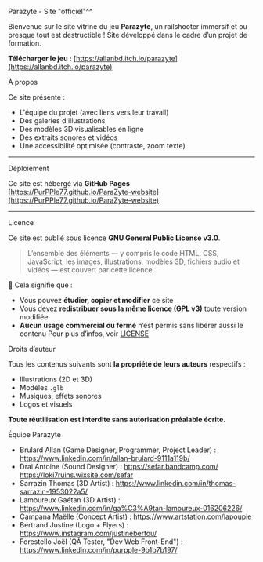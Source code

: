 Parazyte - Site "officiel"^^

Bienvenue sur le site vitrine du jeu **Parazyte**, un railshooter immersif et ou presque tout est destructible !
Site développé dans le cadre d’un projet de formation.

**Télécharger le jeu :** [https://allanbd.itch.io/parazyte](https://allanbd.itch.io/parazyte)

À propos

Ce site présente :
- L'équipe du projet (avec liens vers leur travail)
- Des galeries d'illustrations
- Des modèles 3D visualisables en ligne
- Des extraits sonores et vidéos
- Une accessibilité optimisée (contraste, zoom texte)

---

Déploiement

Ce site est hébergé via **GitHub Pages**  
[https://PurPPle77.github.io/ParaZyte-website](https://PurPPle77.github.io/ParaZyte-website)

---

Licence

Ce site est publié sous licence **GNU General Public License v3.0**.

> L’ensemble des éléments — y compris le code HTML, CSS, JavaScript, les images, illustrations, modèles 3D, fichiers audio et vidéos — est couvert par cette licence.

📢 Cela signifie que :
- Vous pouvez **étudier, copier et modifier** ce site
- Vous devez **redistribuer sous la même licence (GPL v3)** toute version modifiée
- **Aucun usage commercial ou fermé** n’est permis sans libérer aussi le contenu
Pour plus d’infos, voir [LICENSE](LICENSE)



Droits d’auteur

Tous les contenus suivants sont **la propriété de leurs auteurs** respectifs :
- Illustrations (2D et 3D)
- Modèles `.glb`
- Musiques, effets sonores
- Logos et visuels

**Toute réutilisation est interdite sans autorisation préalable écrite.**


 Équipe Parazyte

- Brulard Allan (Game Designer, Programmer, Project Leader) : https://www.linkedin.com/in/allan-brulard-9111a119b/
- Drai Antoine (Sound Designer) : https://sefar.bandcamp.com/ https://loki7ruins.wixsite.com/sefar
- Sarrazin Thomas (3D Artist) : https://www.linkedin.com/in/thomas-sarrazin-1953022a5/
- Lamoureux Gaétan (3D Artist) : https://www.linkedin.com/in/ga%C3%A9tan-lamoureux-016206226/
- Campana Maëlle (Concept Artist) : https://www.artstation.com/lapoupie
- Bertrand Justine (Logo + Flyers) : https://www.instagram.com/justinebertou/
- Forestello Joël (QA Tester, "Dev Web Front-End") : https://www.linkedin.com/in/purpple-9b1b7b197/






